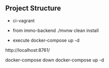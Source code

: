 
## Project Structure

* ci-vagrant
 * from immo-backend
    ./mvnw clean install
    
 * execute docker-compose up -d
 
 http://localhost:8761/
 
 docker-compose down
 docker-compose up -d
 
 